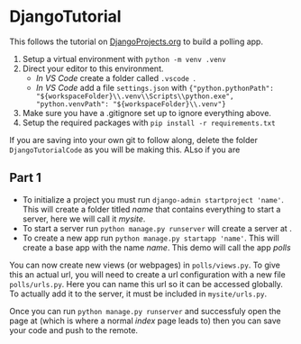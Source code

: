 # DjangoTutorial

This follows the tutorial on [DjangoProjects.org](https://docs.djangoproject.com/en/3.0/intro/tutorial01/) to build a polling app.

1. Setup a virtual environment with `python -m venv .venv`
2. Direct your editor to this environment.
    - *In VS Code* create a folder called `.vscode `.
    - *In VS Code* add a file `settings.json` with `{"python.pythonPath": "${workspaceFolder}\\.venv\\Scripts\\python.exe", "python.venvPath": "${workspaceFolder}\\.venv"}`
3. Make sure you have a .gitignore set up to ignore everything above.
4. Setup the required packages with `pip install -r requirements.txt`

 If you are saving into your own git to follow along, delete the folder `DjangoTutorialCode` as you will be making this. ALso if you are 

## Part 1
- To initialize a project you must run `django-admin startproject 'name'`. This will create a folder titled *name* that contains everything to start a server, here we will call it *mysite*.
- To start a server run `python manage.py runserver` will create a server at [](http:127.0.0.1:8000/).
- To create a new app run `python manage.py startapp 'name'`. This will create a base app with the name *name*. This demo will call the app *polls*

You can now create new views (or webpages) in `polls/views.py`. To give this an actual url, you will need to create a url configuration with a new file `polls/urls.py`. Here you can name this url so it can be accessed globally. To actually add it to the server, it must be included in `mysite/urls.py`.

Once you can run `python manage.py runserver` and successfuly open the page at [](http:127.0.0.1:8000/polls/) (which is where a normal *index* page leads to) then you can save your code and push to the remote.